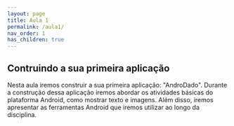 ```yaml
---
layout: page
title: Aula 1
permalink: /aula1/
nav_order: 1
has_children: true
---
```


## Contruindo a sua primeira aplicação

Nesta aula iremos construir a sua primeira aplicação: "AndroDado". Durante a construção dessa aplicação
iremos abordar os atividades básicas do plataforma Android, como mostrar texto e imagens.
Além disso, iremos apresentar as ferramentas Android que iremos utilizar ao longo da disciplina.
